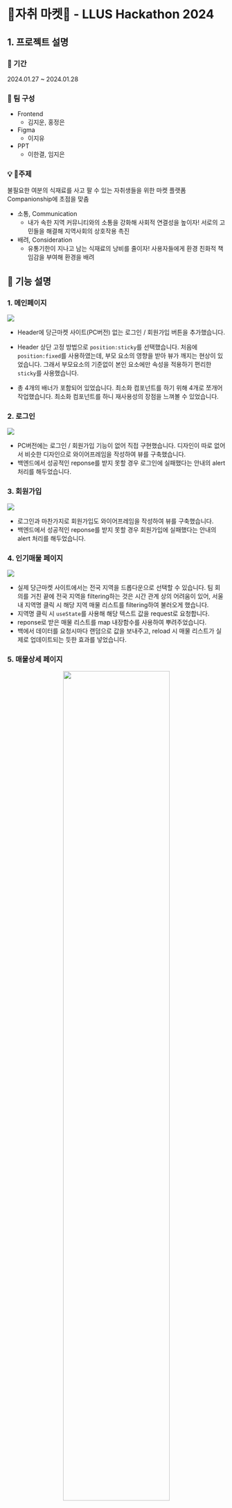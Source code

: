 # 🛒자취 마켓🛒 - LLUS Hackathon 2024

## 1. 프로젝트 설명

### 📆 기간
2024.01.27 ~ 2024.01.28 <br/>

### 🏃 팀 구성
- Frontend<br/>
  - 김지운, 홍정은
- Figma
  - 이지유
- PPT
  - 이한결, 임지은

### 💡 주제
불필요한 여분의 식재료를 사고 팔 수 있는 자취생들을 위한 마켓 플랫폼
Companionship에 초점을 맞춤
- 소통, Communication
  - 내가 속한 지역 커뮤니티와의 소통을 강화해 사회적 연결성을 높이자! 서로의 고민들을 해결해 지역사회의 상호작용 촉진
- 배려, Consideration
  - 유통기한이 지나고 남는 식재료의 낭비를 줄이자! 사용자들에게 환경 친화적 책임감을 부여해 환경을 배려



## 🔎 기능 설명

### 1. 메인페이지

![](<img width="1440" alt="image" src="https://github.com/jeewoonk/likelion_hackathon/assets/66114269/46418c0d-235d-48d7-aae7-4be7c33db5a7">
)

- Header에 당근마켓 사이트(PC버전) 없는 로그인 / 회원가입 버튼을 추가했습니다.

- Header 상단 고정 방법으로 `position:sticky`를 선택했습니다. 처음에 `position:fixed`를 사용하였는데, 부모 요소의 영향을 받아 뷰가 깨지는 현상이 있었습니다. 그래서 부모요소의 기준없이 본인 요소에만 속성을 적용하기 편리한 `sticky`를 사용했습니다.

- 총 4개의 배너가 포함되어 있었습니다. 최소화 컴포넌트를 하기 위해 4개로 쪼개어 작업했습니다. 최소화 컴포넌트를 하니 재사용성의 장점을 느껴볼 수 있었습니다.

### 2. 로그인

![](https://images.velog.io/images/pmk4236/post/292f2aeb-55d8-4186-b5ad-f24de8452e1b/%E1%84%89%E1%85%B3%E1%84%8F%E1%85%B3%E1%84%85%E1%85%B5%E1%86%AB%E1%84%89%E1%85%A3%E1%86%BA%202021-04-11%20%E1%84%8B%E1%85%A9%E1%84%92%E1%85%AE%204.20.46.png)

- PC버전에는 로그인 / 회원가입 기능이 없어 직접 구현했습니다. 디자인이 따로 없어서 비슷한 디자인으로 와이어프레임을 작성하여 뷰를 구축했습니다.
- 백엔드에서 성공적인 reponse를 받지 못할 경우 로그인에 실패했다는 안내의 alert 처리를 해두었습니다.

### 3. 회원가입

![](https://images.velog.io/images/pmk4236/post/7a5339cf-5080-4cc6-95db-d911cfa29023/%E1%84%89%E1%85%B3%E1%84%8F%E1%85%B3%E1%84%85%E1%85%B5%E1%86%AB%E1%84%89%E1%85%A3%E1%86%BA%202021-04-11%20%E1%84%8B%E1%85%A9%E1%84%92%E1%85%AE%204.20.58.png)

- 로그인과 마찬가지로 회원가입도 와이어프레임을 작성하여 뷰를 구축했습니다.
- 백엔드에서 성공적인 reponse를 받지 못할 경우 회원가입에 실패했다는 안내의 alert 처리를 해두었습니다.

### 4. 인기매물 페이지

![](https://images.velog.io/images/pmk4236/post/8575e871-9578-40d8-b6a0-f3c3c1016d92/%E1%84%89%E1%85%B3%E1%84%8F%E1%85%B3%E1%84%85%E1%85%B5%E1%86%AB%E1%84%89%E1%85%A3%E1%86%BA%202021-04-11%20%E1%84%8B%E1%85%A9%E1%84%92%E1%85%AE%204.12.35.png)

- 실제 당근마켓 사이트에서는 전국 지역을 드롭다운으로 선택할 수 있습니다. 팀 회의를 거친 끝에 전국 지역을 filtering하는 것은 시간 관계 상의 어려움이 있어, 서울 내 지역명 클릭 시 해당 지역 매물 리스트를 filtering하여 불러오게 했습니다.
- 지역명 클릭 시 `useState`를 사용해 해당 텍스트 값을 request로 요청합니다.
- reponse로 받은 매물 리스트를 map 내장함수를 사용하여 뿌려주었습니다.
- 백에서 데이터를 요청시마다 랜덤으로 값을 보내주고, reload 시 매물 리스트가 실제로 업데이트되는 듯한 효과를 넣었습니다.

### 5. 매물상세 페이지

<center><img src="https://images.velog.io/images/pmk4236/post/6c5d92ac-e728-4d6b-bb13-845c4932acdf/%E1%84%89%E1%85%B3%E1%84%8F%E1%85%B3%E1%84%85%E1%85%B5%E1%86%AB%E1%84%89%E1%85%A3%E1%86%BA%202021-04-11%20%E1%84%8B%E1%85%A9%E1%84%92%E1%85%AE%204.15.59.png" width="70%" height="70%" /></center>

- 매물 클릭 시 해당 ID값으로 상세페이지를 불러오게 했습니다.
- 이미지, 닉네임, 카테고리, 가격, 상세설명, 채팅/조회 수를 불러옵니다.

## 아쉬웠던 점

- 프로젝트 진행 중 React 팀원 한 분이 개인 사정으로 그만두게 되어 프론트엔드가 맡은 부분을 혼자 하게 되었습니다. 분량의 문제는 염려되지 않았으나, 제한된 시간적 문제가 컸기에 기능 구현에 대한 완성도가 낮다는 생각을 했습니다. CUD의 기능을 구현하지 못한 것이 대표적인 예입니다. 추후 시간을 투자해 꼭 추가적인 기능을 넣을 예정입니다.

- 깃허브 관리를 제대로 하지 못했습니다. 아직 시도해보지 못한 GUI 사용법을 익혀 다음 프로젝트에 반영 예정입니다.

- 코드 효율성의 극대화를 시키지 못한 것이 아쉽습니다. 좀 더 공부하여 잘 짜여진 코드를 만드는 것이 목표입니다.

## 느낀 점

- 클론코딩은 처음이라 그런지 실제 운영사이트와 똑같이 만들고 배포했을 때 너무 신기하고 감격스러웠습니다. 비록 100% 완벽히 구현하진 못했지만 이번 프로젝트를 계기로 다음 클론코딩 프로젝트를 한다면 지금과는 더 많은 성장의 차이를 느낄 수 있지 않을까 생각합니다.
